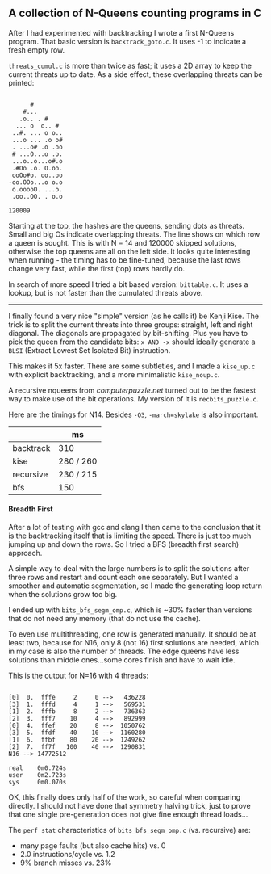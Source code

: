 ## A collection of N-Queens counting programs in C

After I had experimented with backtracking I wrote a first N-Queens program. That basic 
version is `backtrack_goto.c`. It uses -1 to indicate a fresh empty row. 

`threats_cumul.c` is more than twice as fast; it uses a 2D array to keep the current 
threats up to date. As a side effect, these overlapping threats can be printed:

```

      #        
    #...       
   .o.. . #    
  ... o  o.. # 
 ..#. ... o o..
 ...o ... .o o#
 . ...o# .o .oo
 # ...O...o .o.
 ...o..o...o#.o
 .#Oo .o. O.oo.
 ooOo#o. oo..oo
-oo.OOo...o o.o
 o.ooooO. ...o.
 .oo..OO. . o.o

120009       

```

Starting at the top, the hashes are the queens, sending dots as threats. Small and big Os 
indicate overlapping threats. The line shows on which row a queen is sought. This is with
N = 14 and 120000 skipped solutions, otherwise the top queens are all on the left side.
It looks quite interesting when running - the timing has to be fine-tuned, because the last 
rows change very fast, while the first (top) rows hardly do. 

In search of more speed I tried a bit based version: `bittable.c`. It uses a lookup, but is not 
faster than the cumulated threats above.


----------

I finally found a very nice "simple" version (as he calls it) be Kenji Kise. The trick is to 
split the current threats into three groups: straight, left and right diagonal. The diagonals are propagated
by bit-shifting. Plus you have to pick the queen from the candidate bits: `x AND -x` should ideally 
generate a `BLSI` (Extract Lowest Set Isolated Bit) instruction.

This makes it 5x faster. There are some subtleties, and I made a `kise_up.c` with explicit backtracking, 
and a more minimalistic `kise_noup.c`.   

A recursive nqueens from _computerpuzzle.net_ turned out to be the fastest way to make use of the bit operations. 
My version of it is `recbits_puzzle.c`. 

Here are the timings for N14. Besides `-O3`, `-march=skylake` is also important. 
   
|      | ms
|------|-------------
|backtrack | 310
|kise      | 280 / 260  
|recursive | 230 / 215  
|bfs       | 150   



#### Breadth First 

After a lot of testing with gcc and clang I then came to the conclusion that it is the backtracking itself that 
is limiting the speed. There is just too much jumping up and down the rows. So I tried a BFS (breadth first search)
approach. 

A simple way to deal with the large numbers is to split the solutions after three rows and restart and count each one separately.
But I wanted a smoother and automatic segmentation, so I made the generating loop return when the solutions grow too big.

I ended up with `bits_bfs_segm_omp.c`, which is ~30% faster than versions that do not need any memory (that do not use the cache).  

To even use multithreading, one row is generated manually. It should be at least two, because for N16, only 8 (not 16) first solutions
are needed, which in my case is also the number of threads. The edge queens have less solutions than middle ones...some cores finish and 
have to wait idle. 

This is the output for N=16 with 4 threads:


```

[0]  0.  fffe     2     0 -->   436228
[3]  1.  fffd     4     1 -->   569531
[1]  2.  fffb     8     2 -->   736363
[2]  3.  fff7    10     4 -->   892999
[0]  4.  ffef    20     8 -->  1050762
[3]  5.  ffdf    40    10 -->  1160280
[1]  6.  ffbf    80    20 -->  1249262
[2]  7.  ff7f   100    40 -->  1290831
N16 --> 14772512

real    0m0.724s
user    0m2.723s
sys     0m0.070s

```

OK, this finally does only half of the work, so careful when comparing directly. I should not have 
done that symmetry halving trick, just to prove that one single pre-generation does not give fine 
enough thread loads...

The `perf stat` characteristics of `bits_bfs_segm_omp.c` (vs. recursive) are:

- many page faults (but also cache hits) vs. 0 
- 2.0 instructions/cycle                 vs. 1.2   
- 9% branch misses                       vs. 23%   





 
































  










 












 

 








